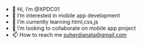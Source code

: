 - 👋 Hi, I’m @XPDC01
- 👀 I’m interested in mobile app development
- 🌱 I’m currently learning html,css,js
- 💞️ I’m looking to collaborate on mobile app project
- 📫 How to reach me suherdianata@gmail.com

<!---
XPDC01/XPDC01 is a ✨ special ✨ repository because its `README.md` (this file) appears on your GitHub profile.
You can click the Preview link to take a look at your changes.
--->
